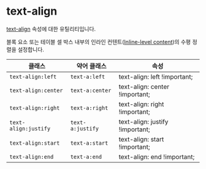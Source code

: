 # text-align

[text-align](https://developer.mozilla.org/en-US/docs/Web/CSS/text-align) 속성에 대한 유틸리티입니다.

블록 요소 또는 테이블 셀 박스 내부의 인라인 컨텐트([Inline-level content](https://developer.mozilla.org/en-US/docs/Glossary/Inline-level_content))의 수평 정렬을 설정합니다.

<table>
  <thead>
    <tr>
      <th scope="col">클래스</th>
      <th scope="col">약어 클래스</th>
      <th scope="col">속성</th>
    </tr>
  </thead>
  <tbody>
 <tr>
  <td><code>text-align:left</code></td>
  <td><code>text-a:left</code></td>
  <td><span class="code">text-align: left !important;</span></td>
</tr>

<tr>
  <td><code>text-align:center</code></td>
  <td><code>text-a:center</code></td>
  <td><span class="code">text-align: center !important;</span></td>
</tr>

<tr>
  <td><code>text-align:right</code></td>
  <td><code>text-a:right</code></td>
  <td><span class="code">text-align: right !important;</span></td>
</tr>

<tr>
  <td><code>text-align:justify</code></td>
  <td><code>text-a:justify</code></td>
  <td><span class="code">text-align: justify !important;</span></td>
</tr>

<tr>
  <td><code>text-align:start</code></td>
  <td><code>text-a:start</code></td>
  <td><span class="code">text-align: start !important;</span></td>
</tr>

<tr>
  <td><code>text-align:end</code></td>
  <td><code>text-a:end</code></td>
  <td><span class="code">text-align: end !important;</span></td>
</tr>

  </tbody>

</table>
